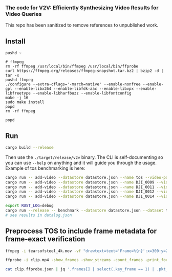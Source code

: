 ### The code for V2V: Efficiently Synthesizing Video Results for Video Queries

This repo has been sanitized to remove references to unpublished work.

## Install

```
pushd ~

# ffmpeg
rm -rf ffmpeg /usr/local/bin/ffmpeg /usr/local/bin/ffprobe
curl https://ffmpeg.org/releases/ffmpeg-snapshot.tar.bz2 | bzip2 -d | tar -x
pushd ffmpeg
./configure --extra-cflags='-march=native' --enable-nonfree --enable-gpl --enable-libx264 --enable-libfdk-aac --enable-libvpx --enable-libfreetype --enable-libharfbuzz --enable-libfontconfig
make -j 16
sudo make install
popd
rm -rf ffmpeg

popd
```

## Run

```bash
cargo build --release
```

Then use the `./target/release/v2v` binary. The CLI is self-documenting so you can use `--help` on anything and it will guide you through the usage.
Example of tos benchmarking is here:

```bash
cargo run -- add-video --datastore datastore.json --name tos --video-path videos/clip.mp4 --ffprobe-json videos/clip.ffprobe.json
cargo run -- add-video --datastore datastore.json --name DJI_0009 --video-path videos/DJI_0009.mp4 --ffprobe-json videos/DJI_0009.ffprobe.json
cargo run -- add-video --datastore datastore.json --name DJI_0011 --video-path videos/DJI_0011.mp4 --ffprobe-json videos/DJI_0011.ffprobe.json
cargo run -- add-video --datastore datastore.json --name DJI_0012 --video-path videos/DJI_0012.mp4 --ffprobe-json videos/DJI_0012.ffprobe.json
cargo run -- add-video --datastore datastore.json --name DJI_0014 --video-path videos/DJI_0014.mp4 --ffprobe-json videos/DJI_0014.ffprobe.json

export RUST_LOG=debug
cargo run --release -- benchmark --datastore datastore.json --dataset tos
# see results in datalog.json
```

## Preprocess TOS to include frame metadata for frame-exact verification


```bash
ffmpeg -i tearsofsteel_4k.mov -vf "drawtext=text='Frame=%{n}':x=300:y=200:fontcolor=white:fontsize=35:box=1:boxcolor=white@0.5,drawtext=text='pts_rational=%{expr\\:n*12288}':x=300:y=250:fontcolor=white:fontsize=35:box=1:boxcolor=white@0.5,drawtext=text='PTS_HMS=%{pts \\: hms}':x=300:y=300:fontcolor=white:fontsize=35:box=1:boxcolor=white@0.5,drawtext=text='PTS_FLT=%{pts \\: flt}':x=300:y=350:fontcolor=white:fontsize=35:box=1:boxcolor=white@0.5" -c:a copy -c:v libx264 -crf 26 -preset ultrafast -vsync 0 -enc_time_base -1 tearsofsteel_4k_anot.mp4

ffprobe -i clip.mp4 -show_frames -show_streams -count_frames -print_format json -select_streams v > clip.ffprobe.json

cat clip.ffprobe.json | jq '.frames[] | select(.key_frame == 1) | .pkt_pts' | awk '{printf "clip0009_key.insert(Rational64::new(%d, 12288));\n", $1}'
```

